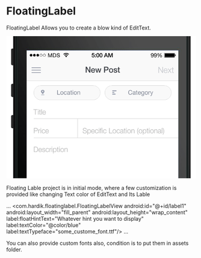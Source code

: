 FloatingLabel
=============

FloatingLabel Allows you to create a blow kind of EditText.


![Animation Example](/form-animation-_gif_-1.gif)


Floating Lable project is in initial mode, where a few customization is provided like changing Text color of EditText and Its Lable

...
<com.hardik.floatinglabel.FloatingLabelView
        android:id="@+id/label1"
        android:layout_width="fill_parent"
        android:layout_height="wrap_content"
        label:floatHintText="Whatever hint you want to display"
        label:textColor="@color/blue"
        label:textTypeface="some_custome_font.ttf"/>
...        
        
        

You can also provide custom fonts also, condition is to put them in assets folder.

